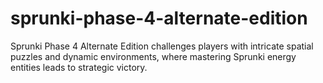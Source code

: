 # sprunki-phase-4-alternate-edition
Sprunki Phase 4 Alternate Edition challenges players with intricate spatial puzzles and dynamic environments, where mastering Sprunki energy entities leads to strategic victory.
